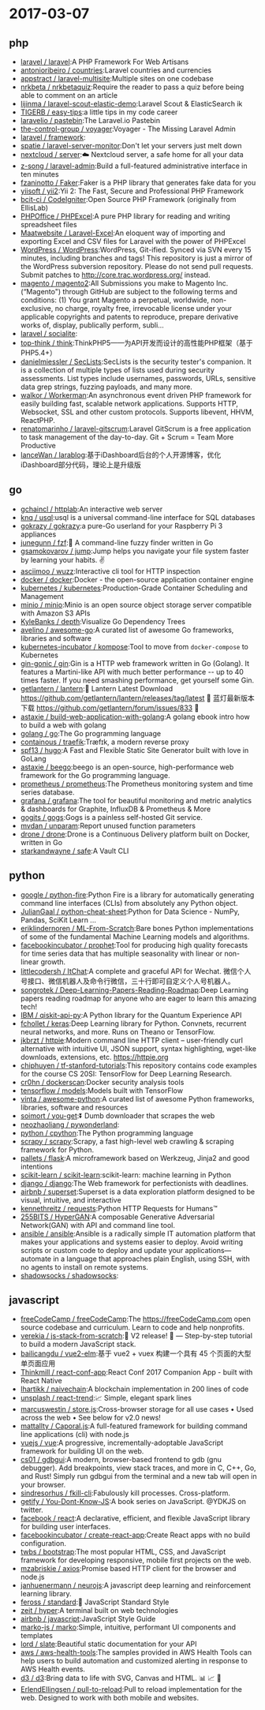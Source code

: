 # 2017-03-07

## php
* [laravel / laravel](https://github.com/laravel/laravel):A PHP Framework For Web Artisans
* [antonioribeiro / countries](https://github.com/antonioribeiro/countries):Laravel countries and currencies
* [appstract / laravel-multisite](https://github.com/appstract/laravel-multisite):Multiple sites on one codebase
* [nrkbeta / nrkbetaquiz](https://github.com/nrkbeta/nrkbetaquiz):Require the reader to pass a quiz before being able to comment on an article
* [lijinma / laravel-scout-elastic-demo](https://github.com/lijinma/laravel-scout-elastic-demo):Laravel Scout & ElasticSearch ik
* [TIGERB / easy-tips](https://github.com/TIGERB/easy-tips):a little tips in my code career
* [laravelio / pastebin](https://github.com/laravelio/pastebin):The Laravel.io Pastebin
* [the-control-group / voyager](https://github.com/the-control-group/voyager):Voyager - The Missing Laravel Admin
* [laravel / framework](https://github.com/laravel/framework):
* [spatie / laravel-server-monitor](https://github.com/spatie/laravel-server-monitor):Don't let your servers just melt down
* [nextcloud / server](https://github.com/nextcloud/server):☁️ Nextcloud server, a safe home for all your data
* [z-song / laravel-admin](https://github.com/z-song/laravel-admin):Build a full-featured administrative interface in ten minutes
* [fzaninotto / Faker](https://github.com/fzaninotto/Faker):Faker is a PHP library that generates fake data for you
* [yiisoft / yii2](https://github.com/yiisoft/yii2):Yii 2: The Fast, Secure and Professional PHP Framework
* [bcit-ci / CodeIgniter](https://github.com/bcit-ci/CodeIgniter):Open Source PHP Framework (originally from EllisLab)
* [PHPOffice / PHPExcel](https://github.com/PHPOffice/PHPExcel):A pure PHP library for reading and writing spreadsheet files
* [Maatwebsite / Laravel-Excel](https://github.com/Maatwebsite/Laravel-Excel):An eloquent way of importing and exporting Excel and CSV files for Laravel with the power of PHPExcel
* [WordPress / WordPress](https://github.com/WordPress/WordPress):WordPress, Git-ified. Synced via SVN every 15 minutes, including branches and tags! This repository is just a mirror of the WordPress subversion repository. Please do not send pull requests. Submit patches to http://core.trac.wordpress.org/ instead.
* [magento / magento2](https://github.com/magento/magento2):All Submissions you make to Magento Inc. (“Magento") through GitHub are subject to the following terms and conditions: (1) You grant Magento a perpetual, worldwide, non-exclusive, no charge, royalty free, irrevocable license under your applicable copyrights and patents to reproduce, prepare derivative works of, display, publically perform, subli…
* [laravel / socialite](https://github.com/laravel/socialite):
* [top-think / think](https://github.com/top-think/think):ThinkPHP5——为API开发而设计的高性能PHP框架（基于PHP5.4+）
* [danielmiessler / SecLists](https://github.com/danielmiessler/SecLists):SecLists is the security tester's companion. It is a collection of multiple types of lists used during security assessments. List types include usernames, passwords, URLs, sensitive data grep strings, fuzzing payloads, and many more.
* [walkor / Workerman](https://github.com/walkor/Workerman):An asynchronous event driven PHP framework for easily building fast, scalable network applications. Supports HTTP, Websocket, SSL and other custom protocols. Supports libevent, HHVM, ReactPHP.
* [renatomarinho / laravel-gitscrum](https://github.com/renatomarinho/laravel-gitscrum):Laravel GitScrum is a free application to task management of the day-to-day. Git + Scrum = Team More Productive
* [lanceWan / larablog](https://github.com/lanceWan/larablog):基于iDashboard后台的个人开源博客，优化iDashboard部分代码，理论上是升级版

## go
* [gchaincl / httplab](https://github.com/gchaincl/httplab):An interactive web server
* [knq / usql](https://github.com/knq/usql):usql is a universal command-line interface for SQL databases
* [gokrazy / gokrazy](https://github.com/gokrazy/gokrazy):a pure-Go userland for your Raspberry Pi 3 appliances
* [junegunn / fzf](https://github.com/junegunn/fzf):🌸 A command-line fuzzy finder written in Go
* [gsamokovarov / jump](https://github.com/gsamokovarov/jump):Jump helps you navigate your file system faster by learning your habits. ✌️
* [asciimoo / wuzz](https://github.com/asciimoo/wuzz):Interactive cli tool for HTTP inspection
* [docker / docker](https://github.com/docker/docker):Docker - the open-source application container engine
* [kubernetes / kubernetes](https://github.com/kubernetes/kubernetes):Production-Grade Container Scheduling and Management
* [minio / minio](https://github.com/minio/minio):Minio is an open source object storage server compatible with Amazon S3 APIs
* [KyleBanks / depth](https://github.com/KyleBanks/depth):Visualize Go Dependency Trees
* [avelino / awesome-go](https://github.com/avelino/awesome-go):A curated list of awesome Go frameworks, libraries and software
* [kubernetes-incubator / kompose](https://github.com/kubernetes-incubator/kompose):Tool to move from `docker-compose` to Kubernetes
* [gin-gonic / gin](https://github.com/gin-gonic/gin):Gin is a HTTP web framework written in Go (Golang). It features a Martini-like API with much better performance -- up to 40 times faster. If you need smashing performance, get yourself some Gin.
* [getlantern / lantern](https://github.com/getlantern/lantern):🔴 Lantern Latest Download https://github.com/getlantern/lantern/releases/tag/latest 🔴 蓝灯最新版本下载 https://github.com/getlantern/forum/issues/833 🔴
* [astaxie / build-web-application-with-golang](https://github.com/astaxie/build-web-application-with-golang):A golang ebook intro how to build a web with golang
* [golang / go](https://github.com/golang/go):The Go programming language
* [containous / traefik](https://github.com/containous/traefik):Træfɪk, a modern reverse proxy
* [spf13 / hugo](https://github.com/spf13/hugo):A Fast and Flexible Static Site Generator built with love in GoLang
* [astaxie / beego](https://github.com/astaxie/beego):beego is an open-source, high-performance web framework for the Go programming language.
* [prometheus / prometheus](https://github.com/prometheus/prometheus):The Prometheus monitoring system and time series database.
* [grafana / grafana](https://github.com/grafana/grafana):The tool for beautiful monitoring and metric analytics & dashboards for Graphite, InfluxDB & Prometheus & More
* [gogits / gogs](https://github.com/gogits/gogs):Gogs is a painless self-hosted Git service.
* [mvdan / unparam](https://github.com/mvdan/unparam):Report unused function parameters
* [drone / drone](https://github.com/drone/drone):Drone is a Continuous Delivery platform built on Docker, written in Go
* [starkandwayne / safe](https://github.com/starkandwayne/safe):A Vault CLI

## python
* [google / python-fire](https://github.com/google/python-fire):Python Fire is a library for automatically generating command line interfaces (CLIs) from absolutely any Python object.
* [JulianGaal / python-cheat-sheet](https://github.com/JulianGaal/python-cheat-sheet):Python for Data Science - NumPy, Pandas, SciKit Learn ...
* [eriklindernoren / ML-From-Scratch](https://github.com/eriklindernoren/ML-From-Scratch):Bare bones Python implementations of some of the fundamental Machine Learning models and algorithms.
* [facebookincubator / prophet](https://github.com/facebookincubator/prophet):Tool for producing high quality forecasts for time series data that has multiple seasonality with linear or non-linear growth.
* [littlecodersh / ItChat](https://github.com/littlecodersh/ItChat):A complete and graceful API for Wechat. 微信个人号接口、微信机器人及命令行微信，三十行即可自定义个人号机器人。
* [songrotek / Deep-Learning-Papers-Reading-Roadmap](https://github.com/songrotek/Deep-Learning-Papers-Reading-Roadmap):Deep Learning papers reading roadmap for anyone who are eager to learn this amazing tech!
* [IBM / qiskit-api-py](https://github.com/IBM/qiskit-api-py):A Python library for the Quantum Experience API
* [fchollet / keras](https://github.com/fchollet/keras):Deep Learning library for Python. Convnets, recurrent neural networks, and more. Runs on Theano or TensorFlow.
* [jkbrzt / httpie](https://github.com/jkbrzt/httpie):Modern command line HTTP client – user-friendly curl alternative with intuitive UI, JSON support, syntax highlighting, wget-like downloads, extensions, etc. https://httpie.org
* [chiphuyen / tf-stanford-tutorials](https://github.com/chiphuyen/tf-stanford-tutorials):This repository contains code examples for the course CS 20SI: TensorFlow for Deep Learning Research.
* [cr0hn / dockerscan](https://github.com/cr0hn/dockerscan):Docker security analysis tools
* [tensorflow / models](https://github.com/tensorflow/models):Models built with TensorFlow
* [vinta / awesome-python](https://github.com/vinta/awesome-python):A curated list of awesome Python frameworks, libraries, software and resources
* [soimort / you-get](https://github.com/soimort/you-get):⏬ Dumb downloader that scrapes the web
* [neozhaoliang / pywonderland](https://github.com/neozhaoliang/pywonderland):
* [python / cpython](https://github.com/python/cpython):The Python programming language
* [scrapy / scrapy](https://github.com/scrapy/scrapy):Scrapy, a fast high-level web crawling & scraping framework for Python.
* [pallets / flask](https://github.com/pallets/flask):A microframework based on Werkzeug, Jinja2 and good intentions
* [scikit-learn / scikit-learn](https://github.com/scikit-learn/scikit-learn):scikit-learn: machine learning in Python
* [django / django](https://github.com/django/django):The Web framework for perfectionists with deadlines.
* [airbnb / superset](https://github.com/airbnb/superset):Superset is a data exploration platform designed to be visual, intuitive, and interactive
* [kennethreitz / requests](https://github.com/kennethreitz/requests):Python HTTP Requests for Humans™
* [255BITS / HyperGAN](https://github.com/255BITS/HyperGAN):A composable Generative Adversarial Network(GAN) with API and command line tool.
* [ansible / ansible](https://github.com/ansible/ansible):Ansible is a radically simple IT automation platform that makes your applications and systems easier to deploy. Avoid writing scripts or custom code to deploy and update your applications— automate in a language that approaches plain English, using SSH, with no agents to install on remote systems.
* [shadowsocks / shadowsocks](https://github.com/shadowsocks/shadowsocks):

## javascript
* [freeCodeCamp / freeCodeCamp](https://github.com/freeCodeCamp/freeCodeCamp):The https://freeCodeCamp.com open source codebase and curriculum. Learn to code and help nonprofits.
* [verekia / js-stack-from-scratch](https://github.com/verekia/js-stack-from-scratch):🎉 V2 release! 🎉 — Step-by-step tutorial to build a modern JavaScript stack.
* [bailicangdu / vue2-elm](https://github.com/bailicangdu/vue2-elm):基于 vue2 + vuex 构建一个具有 45 个页面的大型单页面应用
* [Thinkmill / react-conf-app](https://github.com/Thinkmill/react-conf-app):React Conf 2017 Companion App - built with React Native
* [lhartikk / naivechain](https://github.com/lhartikk/naivechain):A blockchain implementation in 200 lines of code
* [unsplash / react-trend](https://github.com/unsplash/react-trend):📈 Simple, elegant spark lines
* [marcuswestin / store.js](https://github.com/marcuswestin/store.js):Cross-browser storage for all use cases • Used across the web • See below for v2.0 news!
* [mattallty / Caporal.js](https://github.com/mattallty/Caporal.js):A full-featured framework for building command line applications (cli) with node.js
* [vuejs / vue](https://github.com/vuejs/vue):A progressive, incrementally-adoptable JavaScript framework for building UI on the web.
* [cs01 / gdbgui](https://github.com/cs01/gdbgui):A modern, browser-based frontend to gdb (gnu debugger). Add breakpoints, view stack traces, and more in C, C++, Go, and Rust! Simply run gdbgui from the terminal and a new tab will open in your browser.
* [sindresorhus / fkill-cli](https://github.com/sindresorhus/fkill-cli):Fabulously kill processes. Cross-platform.
* [getify / You-Dont-Know-JS](https://github.com/getify/You-Dont-Know-JS):A book series on JavaScript. @YDKJS on twitter.
* [facebook / react](https://github.com/facebook/react):A declarative, efficient, and flexible JavaScript library for building user interfaces.
* [facebookincubator / create-react-app](https://github.com/facebookincubator/create-react-app):Create React apps with no build configuration.
* [twbs / bootstrap](https://github.com/twbs/bootstrap):The most popular HTML, CSS, and JavaScript framework for developing responsive, mobile first projects on the web.
* [mzabriskie / axios](https://github.com/mzabriskie/axios):Promise based HTTP client for the browser and node.js
* [janhuenermann / neurojs](https://github.com/janhuenermann/neurojs):A javascript deep learning and reinforcement learning library.
* [feross / standard](https://github.com/feross/standard):🌟 JavaScript Standard Style
* [zeit / hyper](https://github.com/zeit/hyper):A terminal built on web technologies
* [airbnb / javascript](https://github.com/airbnb/javascript):JavaScript Style Guide
* [marko-js / marko](https://github.com/marko-js/marko):Simple, intuitive, performant UI components and templates
* [lord / slate](https://github.com/lord/slate):Beautiful static documentation for your API
* [aws / aws-health-tools](https://github.com/aws/aws-health-tools):The samples provided in AWS Health Tools can help users to build automation and customized alerting in response to AWS Health events.
* [d3 / d3](https://github.com/d3/d3):Bring data to life with SVG, Canvas and HTML. 📊 📈 🎉
* [ErlendEllingsen / pull-to-reload](https://github.com/ErlendEllingsen/pull-to-reload):Pull to reload implementation for the web. Designed to work with both mobile and websites.
